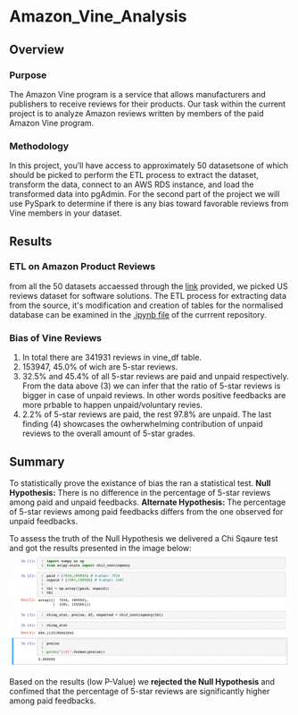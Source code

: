 # Amazon_Vine_Analysis
## Overview
### Purpose
The Amazon Vine program is a service that allows manufacturers and publishers to receive reviews for their products. Our task within the current project is to analyze Amazon reviews written by members of the paid Amazon Vine program.
### Methodology
In this project, you’ll have access to approximately 50 datasetsone of which should be picked to perform the ETL process to extract the dataset, transform the data, connect to an AWS RDS instance, and load the transformed data into pgAdmin. For the second part of the project we will use PySpark to determine if there is any bias toward favorable reviews from Vine members in your dataset. 

## Results
### ETL on Amazon Product Reviews
from all the 50 datasets accaessed through the [link](https://s3.amazonaws.com/amazon-reviews-pds/tsv/index.txt) provided, we picked US reviews dataset for software solutions. The ETL process for extracting data from the source, it's modification and creation of tables for the normalised database can be examined in the [.ipynb file](https://github.com/ArmineKhanan/Amazon_Vine_Analysis/blob/main/Amazon_Reviews_ETL.ipynb) of the currrent repository.

###  Bias of Vine Reviews
1. In total there are 341931 reviews in vine_df table.
2. 153947, 45.0% of wich are 5-star reviews.
3. 32.5% and 45.4% of all 5-star reviews are paid and unpaid respectively.
From the data above (3) we can infer that the ratio of 5-star reviews is bigger in case of unpaid reviews. In other words positive feedbacks are more prbable to happen unpaid/voluntary revies.
4. 2.2% of 5-star reviews are paid, the rest 97.8% are unpaid.
The last finding (4) showcases the owherwhelming contribution of unpaid reviews to the overall amount of 5-star grades.

## Summary

To statistically prove the existance of bias the ran a statistical test.
<b>Null Hypothesis:</b> There is no difference in the percentage of 5-star reviews among paid and unpaid feedbacks.
<b>Alternate Hypothesis:</b> The percentage of 5-star reviews among paid feedbacks differs from the one observed for unpaid feedbacks.

To assess the truth of the Null Hypothesis we delivered a Chi Sqaure test and got the results presented in the image below:
<kbd><img src="https://github.com/ArmineKhanan/Amazon_Vine_Analysis/blob/main/extra_analysis.png" width="800" /></kbd>

Based on the results (low P-Value) we <b>rejected the Null Hypothesis</b> and confimed that the percentage of 5-star reviews are significantly higher among paid feedbacks.


